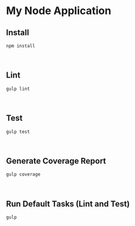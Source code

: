 # My Node Application

## Install

    npm install

<br>

## Lint

    gulp lint

<br>

## Test

    gulp test

<br>

## Generate Coverage Report

    gulp coverage

<br>

## Run Default Tasks (Lint and Test)

    gulp

<br>

